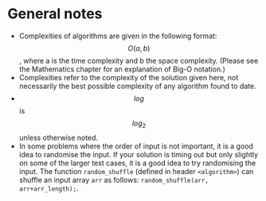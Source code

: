 # General notes
- Complexities of algorithms are given in the following format: $$O(a,b)$$, where a is the time complexity and b the space complexity. (Please see the Mathematics chapter for an explanation of Big-O notation.)
- Complexities refer to the complexity of the solution given here, not necessarily the best possible complexity of any algorithm found to date.
- $$log$$ is $$log_2$$ unless otherwise noted.
- In some problems where the order of input is not important, it is a good idea to randomise the input. If your solution is timing out but only slightly on some of the larger test cases, it is a good idea to try randomising the input. The function `random_shuffle` (defined in header `<algorithm>`) can shuffle an input array `arr` as follows: `random_shuffle(arr, arr+arr_length);`.